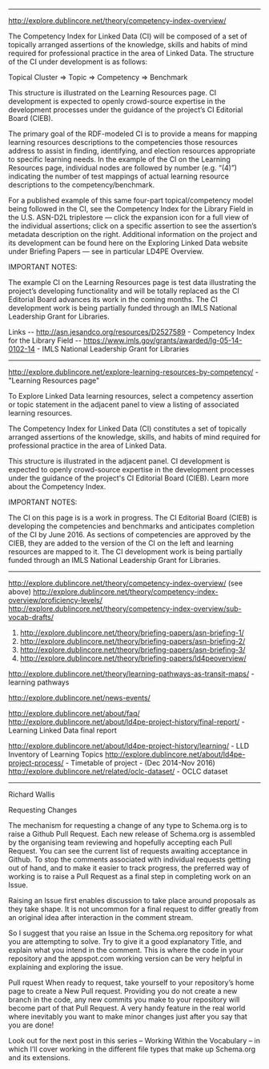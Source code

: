 ----------------------------------------------------------------------
http://explore.dublincore.net/theory/competency-index-overview/

The Competency Index for Linked Data (CI) will be composed of a set of
topically arranged assertions of the knowledge, skills and habits of mind
required for professional practice in the area of Linked Data. The structure of
the CI under development is as follows:

Topical Cluster => Topic => Competency => Benchmark

This structure is illustrated on the Learning Resources page. CI development is
expected to openly crowd-source expertise in the development processes under
the guidance of the project’s CI Editorial Board (CIEB).

The primary goal of the RDF-modeled CI is to provide a means for mapping
learning resources descriptions to the competencies those resources address to
assist in finding, identifying, and election resources appropriate to specific
learning needs. In the example of the CI on the Learning Resources page,
individual nodes are followed by number (e.g. “(4)”) indicating the number of
test mappings of actual learning resource descriptions to the
competency/benchmark.

For a published example of this same four-part topical/competency model being
followed in the CI, see the Competency Index for the Library Field in the U.S.
ASN-D2L triplestore — click the expansion icon for a full view of the
individual assertions; click on a specific assertion to see the assertion’s
metadata description on the right. Additional information on the project and
its development can be found here on the Exploring Linked Data website under
Briefing Papers — see in particular LD4PE Overview.

IMPORTANT NOTES:

The example CI on the Learning Resources page is test data illustrating the
project’s developing functionality and will be totally replaced as the CI
Editorial Board advances its work in the coming months.  The CI development
work is being partially funded through an IMLS National Leadership Grant for
Libraries.

Links
-- http://asn.jesandco.org/resources/D2527589 - Competency Index for the Library Field
-- https://www.imls.gov/grants/awarded/lg-05-14-0102-14 - IMLS National Leadership Grant for Libraries

----------------------------------------------------------------------
http://explore.dublincore.net/explore-learning-resources-by-competency/ - "Learning Resources page"

To Explore Linked Data learning resources, select a competency assertion or
topic statement in the adjacent panel to view a listing of associated learning
resources.

The Competency Index for Linked Data (CI) constitutes a set of topically
arranged assertions of the knowledge, skills, and habits of mind required for
professional practice in the area of Linked Data.

This structure is illustrated in the adjacent panel. CI development is expected
to openly crowd-source expertise in the development processes under the
guidance of the project's CI Editorial Board (CIEB). Learn more about the
Competency Index.

IMPORTANT NOTES:

The CI on this page is is a work in progress. The CI Editorial Board (CIEB) is
developing the competencies and benchmarks and anticipates completion of the CI
by June 2016. As sections of competencies are approved by the CIEB, they are
added to the version of the CI on the left and learning resources are mapped to
it.  The CI development work is being partially funded through an IMLS National
Leadership Grant for Libraries.

----------------------------------------------------------------------

http://explore.dublincore.net/theory/competency-index-overview/ (see above)
http://explore.dublincore.net/theory/competency-index-overview/proficiency-levels/
http://explore.dublincore.net/theory/competency-index-overview/sub-vocab-drafts/

1. http://explore.dublincore.net/theory/briefing-papers/asn-briefing-1/
2. http://explore.dublincore.net/theory/briefing-papers/asn-briefing-2/
3. http://explore.dublincore.net/theory/briefing-papers/asn-briefing-3/
4. http://explore.dublincore.net/theory/briefing-papers/ld4peoverview/

http://explore.dublincore.net/theory/learning-pathways-as-transit-maps/ - learning pathways

http://explore.dublincore.net/news-events/

http://explore.dublincore.net/about/faq/
http://explore.dublincore.net/about/ld4pe-project-history/final-report/ - Learning Linked Data final report

http://explore.dublincore.net/about/ld4pe-project-history/learning/ - LLD Inventory of Learning Topics
http://explore.dublincore.net/about/ld4pe-project-process/ - Timetable of project - (Dec 2014-Nov 2016)
http://explore.dublincore.net/related/oclc-dataset/ - OCLC dataset


----------------------------------------------------------------------
Richard Wallis

Requesting Changes

The mechanism for requesting a change of any type to Schema.org is to raise a
Github Pull Request.  Each new release of Schema.org is assembled by the
organising team reviewing and hopefully accepting each Pull Request. You can
see the current list of requests awaiting acceptance in Github.  To stop the
comments associated with individual requests getting out of hand, and to make
it easier to track progress, the preferred way of working is to raise a Pull
Request as a final step in completing work on an Issue.

Raising an Issue first enables discussion to take place around proposals as
they take shape.  It is not uncommon for a final request to differ greatly from
an original idea after interaction in the comment stream.

So I suggest that you raise an Issue in the Schema.org repository for what you
are attempting to solve.  Try to give it a good explanatory Title, and explain
what you intend in the comment.   This is where the code in your repository and
the appspot.com working version can be very helpful in explaining and exploring
the issue.

Pull rquest When ready to request, take yourself to your repository’s home page
to create a New Pull request.  Providing you do not create a new branch in the
code, any new commits you make to your repository will become part of that Pull
Request.  A very handy feature in the real world where inevitably you want to
make minor changes just after you say that you are done!

Look out for the next post in this series – Working Within the Vocabulary – in
which I’ll cover working in the different file types that make up Schema.org
and its extensions.

